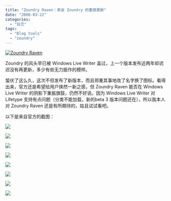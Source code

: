 ```yaml
---
title: "Zoundry Raven：来自 Zoundry 的重磅更新"
date: "2008-03-22"
categories: 
  - "玩艺"
tags: 
  - "Blog tools"
  - "zoundry"
---
```


[![Zoundry Raven](https://media.kaerozhi.com/2025/06/d4a0fb44f9b52db9770f4506bfeb93a6.webp)](http://www.zoundryraven.com/)

Zoundry 的风头早已被 Windows Live Writer 盖过，上一个版本发布近两年却迟迟没有再更新，多少有些无力振作的模样。

蛰伏了这么久，这次不但发布了新版本，而且郑重其事地改了名字换了图标。看得出来，官方还是希望给用户焕然一新之感，但 Zoundry Raven 能否在 Windows Live Writer 的阴影下重振旗鼓，仍然不好说。因为 Windows Live Writer 对 Lifetype 支持有点问题（分类不能加载，新的beta 3 版本问题还在），所以我本人对 Zoundry Raven 还是有所期待的，姑且试试看吧。

<!-- more -->

以下是来自官方的截图：

![](https://media.kaerozhi.com/2025/06/d85a574d502c98243d5a5240e04b5517.webp)

![](https://media.kaerozhi.com/2025/06/72721a6159e852cdb6a20a5a55c94ecc.webp)

![](https://media.kaerozhi.com/2025/06/212535451e49414f013d78ae70b81c73.webp)

![](https://media.kaerozhi.com/2025/06/ed4e181f3cacab7c6b6383d903a7e974.webp)

![](https://media.kaerozhi.com/2025/06/46b5b79a17136736d630852ff03f508a.webp)

![](https://media.kaerozhi.com/2025/06/829898d34f381de6f32c73c6ec6702eb.webp)

![](https://media.kaerozhi.com/2025/06/815d8b60cefc8f4c757a86130686a420.webp)

![](https://media.kaerozhi.com/2025/06/e1dc80ea303d4449227c4ccc9001d060.webp)

